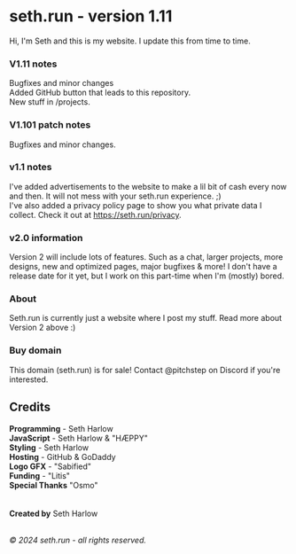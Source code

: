 # seth.run - version 1.11
Hi, I'm Seth and this is my website. I update this from time to time.

### V1.11 notes
Bugfixes and minor changes<br>
Added GitHub button that leads to this repository.<br>
New stuff in /projects.

### V1.101 patch notes
Bugfixes and minor changes.

### v1.1 notes
I've added advertisements to the website to make a lil bit of cash every now and then. It will not mess with your seth.run experience. ;)<br>
I've also added a privacy policy page to show you what private data I collect. Check it out at https://seth.run/privacy.

### v2.0 information
Version 2 will include lots of features. Such as a chat, larger projects, more designs, new and optimized pages, major bugfixes & more! I don't have a release date for it yet, but I work on this part-time when I'm (mostly) bored.

### About
Seth.run is currently just a website where I post my stuff. Read more about Version 2 above :)

### Buy domain
This domain (seth.run) is for sale! Contact @pitchstep on Discord if you're interested.

## Credits
**Programming** - Seth Harlow<br>
**JavaScript** - Seth Harlow & "HÆPPY"<br>
**Styling** - Seth Harlow<br>
**Hosting** - GitHub & GoDaddy<br>
**Logo GFX** - "Sabified"<br>
**Funding** - "Litis"<br>
**Special Thanks** "Osmo"<br>
<br><br>
**Created by** Seth Harlow<br><br>

_© 2024 seth.run - all rights reserved._
